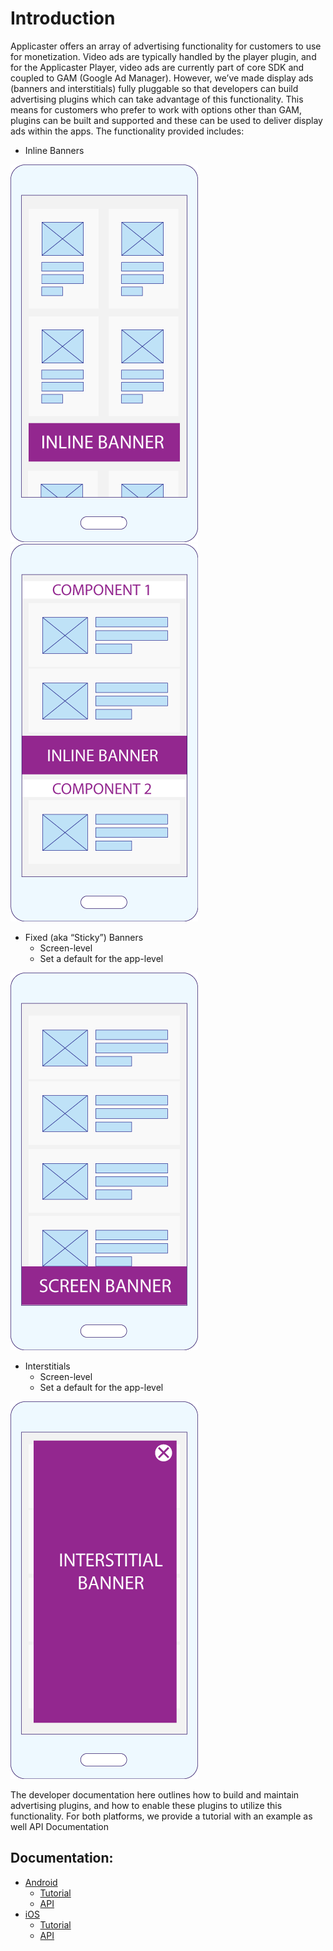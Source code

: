 # Introduction

Applicaster offers an array of advertising functionality for customers to use for monetization.
Video ads are typically handled by the player plugin, and for the Applicaster Player, video ads are currently part of core SDK and coupled to GAM (Google Ad Manager). However, we’ve made display ads (banners and interstitials) fully pluggable so that developers can build advertising plugins which can take advantage of this functionality.
This means for customers who prefer to work with options other than GAM, plugins can be built and supported and these can be used to deliver display ads within the apps. The functionality provided includes:

* Inline Banners

![inline_baners1.png](./img/inline_baners1.png) ![inline-banners2.png](./img/inline-banners2.png)

* Fixed (aka “Sticky”) Banners
  * Screen-level
  * Set a default for the app-level

![screen_banner.png](./img/screen_banner.png)

* Interstitials
  * Screen-level
  * Set a default for the app-level

![interstitial_banner.png](./img/interstitial_banner.png)

The developer documentation here outlines how to build and maintain advertising plugins, and how to enable these plugins to utilize this functionality. For both platforms, we provide a tutorial with an example as well API Documentation

## Documentation:

* [Android](/adv/android/android.md)
  * [Tutorial](/adv/android/tutorial.md)
  * [API](/adv/android/api.md)
* [iOS](/adv/ios/ios.md)
  * [Tutorial](/adv/ios/tutorial.md)
  * [API](/adv/ios/api.md)
